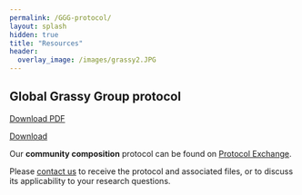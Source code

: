 ```yaml
---
permalink: /GGG-protocol/
layout: splash
hidden: true
title: "Resources"
header:
  overlay_image: /images/grassy2.JPG
---
```


## Global Grassy Group protocol

[Download PDF](https://raw.githubusercontent.com/GlobalGrassyGroup/globalgrassygroup.github.io/blob/7b8cb27163072e476377316ae431563d2be37320/docs/_pages/GGG-protocol-v1.2.pdf)

[Download](https://github.com/GlobalGrassyGroup/globalgrassygroup.github.io/blob/7b8cb27163072e476377316ae431563d2be37320/docs/_pages/GGG-protocol-v1.2.pdf)

Our **community composition** protocol can be found on [Protocol Exchange](https://doi.org/10.21203/rs.3.pex-1905/v1). 

Please [contact us](/contact) to receive the protocol and associated files, or to discuss its applicability to your research questions.
